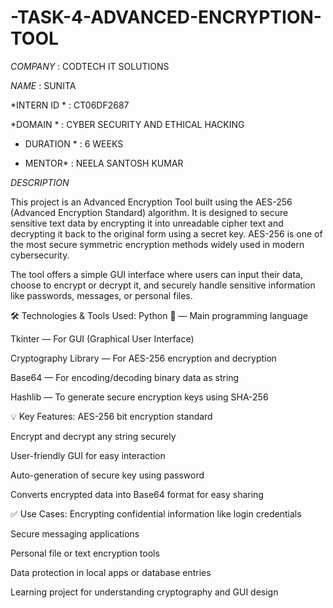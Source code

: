 # -TASK-4-ADVANCED-ENCRYPTION-TOOL

*COMPANY*  :   CODTECH IT SOLUTIONS

*NAME* :   SUNITA

*INTERN ID * :  CT06DF2687

*DOMAIN *  :  CYBER SECURITY AND ETHICAL HACKING

* DURATION *  : 6 WEEKS

* MENTOR* :   NEELA SANTOSH KUMAR

*DESCRIPTION*

This project is an Advanced Encryption Tool built using the AES-256 (Advanced Encryption Standard) algorithm. It is designed to secure sensitive text data by encrypting it into unreadable cipher text and decrypting it back to the original form using a secret key. AES-256 is one of the most secure symmetric encryption methods widely used in modern cybersecurity.

The tool offers a simple GUI interface where users can input their data, choose to encrypt or decrypt it, and securely handle sensitive information like passwords, messages, or personal files.

🛠️ Technologies & Tools Used:
Python 🐍 — Main programming language

Tkinter — For GUI (Graphical User Interface)

Cryptography Library — For AES-256 encryption and decryption

Base64 — For encoding/decoding binary data as string

Hashlib — To generate secure encryption keys using SHA-256

💡 Key Features:
AES-256 bit encryption standard

Encrypt and decrypt any string securely

User-friendly GUI for easy interaction

Auto-generation of secure key using password

Converts encrypted data into Base64 format for easy sharing

✅ Use Cases:
Encrypting confidential information like login credentials

Secure messaging applications

Personal file or text encryption tools

Data protection in local apps or database entries

Learning project for understanding cryptography and GUI design

